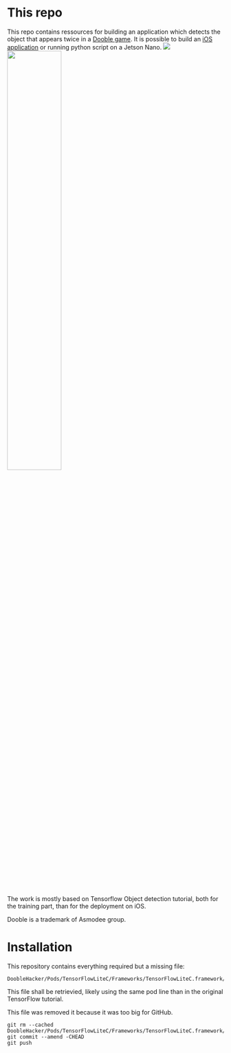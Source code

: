 # This repo

This repo contains ressources for building an application which detects the object that appears twice in a [Dooble game](https://www.dobblegame.com).
It is possible to build an [iOS application](https://youtu.be/J3OBAjZr00k) or running python script on a Jetson Nano.
![](DoobleApp.gif)
<img src="DoobleApp.gif" width="50%"/>

The work is mostly based on Tensorflow Object detection tutorial, both for the training part, than for the deployment on iOS.

Dooble is a trademark of Asmodee group.



# Installation

This repository contains everything required but a missing file: 

    DoobleHacker/Pods/TensorFlowLiteC/Frameworks/TensorFlowLiteC.framework/TensorFlowLiteC


This file shall be retrievied, likely using the same pod line than in the original TensorFlow tutorial.

This file was removed it because it was too big for GitHub.

    git rm --cached DoobleHacker/Pods/TensorFlowLiteC/Frameworks/TensorFlowLiteC.framework/TensorFlowLiteC
	git commit --amend -CHEAD
	git push
